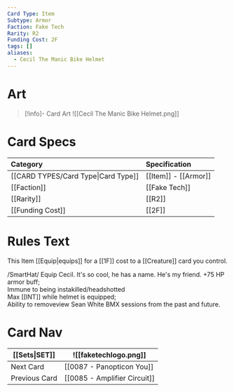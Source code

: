 ```yaml
---
Card Type: Item
Subtype: Armor
Faction: Fake Tech
Rarity: R2
Funding Cost: 2F
tags: []
aliases:
  - Cecil The Manic Bike Helmet
---
```

# Art

> [!info]- Card Art
> ![[Cecil The Manic Bike Helmet.png]]

# Card Specs

| Category | Specification| 
| :--- | :--- |
| [[CARD TYPES/Card Type\|Card Type]] | [[Item]] - [[Armor]] | 
| [[Faction]] | [[Fake Tech]] |  
| [[Rarity]] | [[R2]] |  
| [[Funding Cost]] | [[2F]] | 

# Rules Text  

This Item [[Equip|equips]] for a [[1F]] cost to a [[Creature]] card you control.  

/SmartHat/ Equip Cecil. It's so cool, he has a name. He's my friend.
+75 HP armor buff;  
Immune to being instakilled/headshotted  
Max [[INT]] while helmet is equipped;  
Ability to removeview Sean White BMX sessions from the past and future.  

# Card Nav

| [[Sets\|SET]]           | ![[faketechlogo.png]]          |
| ------------- | ------------------------------ |
| Next Card     | [[0087 - Panopticon You]] |
| Previous Card | [[0085 - Amplifier Circuit]]         |


